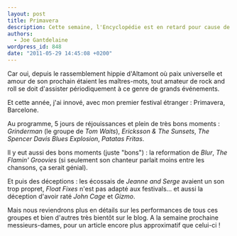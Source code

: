 ```yaml
---
layout: post
title: Primavera
description: Cette semaine, l'Encyclopédie est en retard pour cause de festival.
authors:
  - Joe Gantdelaine
wordpress_id: 848
date: "2011-05-29 14:45:08 +0200"
---
```


Car oui, depuis le rassemblement hippie d'Altamont où paix universelle et amour
de son prochain étaient les maîtres-mots, tout amateur de rock and roll se doit
d'assister périodiquement à ce genre de grands événements.

Et cette année, j'ai innové, avec mon premier festival étranger : Primavera,
Barcelone.

Au programme, 5 jours de réjouissances et plein de très bons moments :
_Grinderman_ (le groupe de _Tom Waits_), _Ericksson & The Sunsets_, _The Spencer
Davis Blues Explosion_, _Patatas Fritas_.

Il y eut aussi des bons moments (juste "bons") : la reformation de _Blur_, _The
Flamin' Groovies_ (si seulement son chanteur parlait moins entre les chansons,
ça serait génial).

Et puis des déceptions : les écossais de _Jeanne and Serge_ avaient un son trop
propret, _Float Fixes_ n'est pas adapté aux festivals… et aussi la déception
d'avoir raté _John Cage_ et _Gizmo_.

Mais nous reviendrons plus en détails sur les performances de tous ces groupes
et bien d'autres très bientôt sur le blog. A la semaine prochaine
messieurs-dames, pour un article encore plus approximatif que celui-ci !
